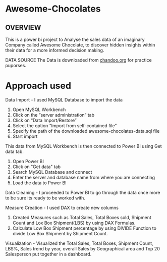 # Awesome-Chocolates

## OVERVIEW
This is a power bi project to Analyse the sales data of an imaginary Company called Awesome Chocolate, to discover hidden insights within their data for a more informed decision making.

DATA SOURCE
The Data is downloaded from [chandoo.org](https://chandoo.org/wp/learn-sql-for-data-analysis/) for practice puporses.


# Approach used

Data Import - I used MySQL Database to import the data 

1. Open MySQL Workbench
2. Click on the “server administration” tab
3. Click on “Data Import/Restore”
4. Select the option “Import from self-contained file”
5. Specify the path of the downloaded awesome-chocolates-data.sql file
6. Start import


This data from MySQL Workbench is then connected to Power BI using Get data tab.

1. Open Power BI
2. Click on "Get data" tab
3. Search MySQL Database and connect
4. Enter the server and database name from where you are connecting
5. Load the data to Power BI


Data Cleaning - I proceeded to Power BI to go through the data once more to be sure its ready to be worked with.


Measure Creation - I used DAX to create new columns

1. Created Measures such as Total Sales, Total Boxes sold, Shipment Count and Lox Box Shipment(LBS) by using DAX Formulas.
2. Calculate Low Box Shipment percentage by using DIVIDE Function to divide Low Box Shipment by Shipment Count.


Visualization - Visualized the Total Sales, Total Boxes, Shipment Count, LBS%, Sales trend by year, overall Sales by Geographical area and Top 20 Salesperson put together in a dashboard.
